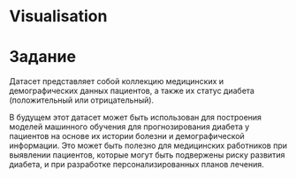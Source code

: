 # Visualisation

# Задание
Датасет представляет собой коллекцию медицинских и демографических данных пациентов, а также их статус диабета (положительный или отрицательный). 

В будущем этот датасет может быть использован для построения моделей машинного обучения для прогнозирования диабета у пациентов на основе их истории болезни и демографической информации. Это может быть полезно для медицинских работников при выявлении пациентов, которые могут быть подвержены риску развития диабета, и при разработке персонализированных планов лечения.
